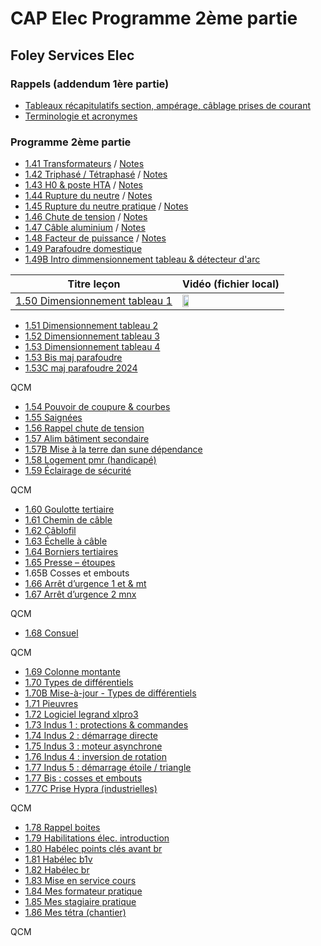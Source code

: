 # CAP Elec Programme 2ème partie
## Foley Services Elec

### Rappels (addendum 1ère partie)

- [Tableaux récapitulatifs section, ampérage, câblage prises de courant](../1ere_partie/CAP_Elec_Tableaux_Recapitulatifs.md)
- [Terminologie et acronymes](./1_ere_partie/CAP_Elec_Terminologie_Acronymes.md)


### Programme 2ème partie

- [1.41 Transformateurs](https://youtu.be/3l55DdoqlK4) / [Notes](./CAP_Elec_1_41.md)
- [1.42 Triphasé / Tétraphasé](https://youtu.be/Z-q5bp78TiA) / [Notes](./CAP_Elec_1_42.md)
- [1.43 H0 & poste HTA](https://youtu.be/CfZVZvTpzMs) / [Notes](./CAP_Elec_1_43.md)
- [1.44 Rupture du neutre](https://youtu.be/lqpS-oGQVwA) / [Notes](./CAP_Elec_1_44.md)
- [1.45 Rupture du neutre pratique](https://youtu.be/JJfUtDiRq2k) / [Notes](./CAP_Elec_1_45.md)
- [1.46 Chute de tension](https://youtu.be/9riZqBhiBao) / [Notes](./CAP_Elec_1_46.md)
- [1.47 Câble aluminium](https://youtu.be/e_nsy8G_vWw) / [Notes](./CAP_Elec_1_47.md)
- [1.48 Facteur de puissance](https://youtu.be/8dPOf_TP2os) / [Notes](./CAP_Elec_1_48.md)
- [1.49 Parafoudre domestique](https://youtu.be/PvcWnjI9txw)
- [1.49B Intro dimmensionnement tableau & détecteur d'arc](https://www.youtube.com/watch?v=1BrWSIsZ2Cs)

| Titre leçon | Vidéo (fichier local) |
|-------------|-------|
| [1.50 Dimensionnement tableau 1](https://youtu.be/8fg6fAb5ePg) | <img src="./videos/1.50 dimm  tableau domestique 1 [8fg6fAb5ePg].mp4" width="25%"> |

- [1.51 Dimensionnement tableau 2](https://youtu.be/kSIwx_Da0PM)
- [1.52 Dimensionnement tableau 3](https://youtu.be/KU_7UYiddlM)
- [1.53 Dimensionnement tableau 4](https://youtu.be/KVZfmLhppeQ)
- [1.53 Bis maj parafoudre](https://youtu.be/N7zTI1mvZ0o)
- [1.53C maj parafoudre 2024](https://www.youtube.com/watch?v=Gg5PzQFj1DQ)

QCM

- [1.54 Pouvoir de coupure &amp; courbes](https://youtu.be/eCK39U4HOTg)
- [1.55 Saignées](https://youtu.be/fod4OYvmtuw)
- [1.56 Rappel chute de tension](https://youtu.be/QUgGy3fLktY)
- [1.57 Alim bâtiment secondaire](https://youtu.be/kEPQB54pdL4)
- [1.57B Mise à la terre dan sune dépendance](https://youtu.be/ZaVL4Owi4lc)
- [1.58 Logement pmr (handicapé)](https://youtu.be/OK8U51aTHD0)
- [1.59 Éclairage de sécurité](https://youtu.be/V8duOcuLCEs)

QCM

- [1.60 Goulotte tertiaire](https://youtu.be/S5jN4580Igg)
- [1.61 Chemin de câble](https://youtu.be/oxysXJcldJw)
- [1.62 Câblofil](https://youtu.be/5VBfm7ynQAU)
- [1.63 Échelle à câble](https://youtu.be/M0igHLdhrMo)
- [1.64 Borniers tertiaires](https://youtu.be/QMEewGe-vYs)
- [1.65 Presse – étoupes](https://youtu.be/js9a-c29eMU)
- 1.65B Cosses et embouts 
- [1.66 Arrêt d’urgence 1 et &amp; mt](https://youtu.be/nefQDojra7Y)
- [1.67 Arrêt d’urgence 2 mnx](https://youtu.be/dvejGrUoQ3c)

QCM

- [1.68 Consuel](https://youtu.be/yTc8WVrhkdc)

QCM

- [1.69 Colonne montante](https://youtu.be/KrRZw7bWsGU)
- [1.70 Types de différentiels](https://youtu.be/NNVNwgB-Tfo)
 - [1.70B Mise-à-jour - Types de différentiels](https://youtu.be/abAQy3E_n8E)
- [1.71 Pieuvres](https://youtu.be/JrfXZtyOuKM)
- [1.72 Logiciel legrand xlpro3](https://youtu.be/s8D-OFFw0ww)
- [1.73 Indus 1 : protections & commandes](https://youtu.be/E8TSs---Z_Q)
- [1.74 Indus 2 : démarrage directe](https://youtu.be/anSNjzBhB5g)
- [1.75 Indus 3 : moteur asynchrone](https://youtu.be/xz1XHJVTQSA)
- [1.76 Indus 4 : inversion de rotation](https://youtu.be/y5A29PchogE)
- [1.77 Indus 5 : démarrage étoile / triangle](https://youtu.be/iD2r5pWdcNo)
- [1.77 Bis  : cosses et embouts](https://youtu.be/4DLiVuQbld0)
- [1.77C Prise Hypra (industrielles)](https://youtu.be/Jny5fdDGQXg)

QCM

- [1.78 Rappel boites](https://youtu.be/fl50XQxa7GM)
- [1.79 Habilitations élec. introduction](https://youtu.be/pe7i9GkI_H4)
- [1.80 Habélec points clés avant br](https://youtu.be/t-RSv5eRos4)
- [1.81 Habélec b1v](https://youtu.be/c7WcghYbpxY)
- [1.82 Habélec br](https://youtu.be/0EXhXeuHikI)
- [1.83 Mise en service cours](https://youtu.be/wNK_aQaREA4)
- [1.84 Mes formateur pratique](https://youtu.be/6vNvEA7uU18)
- [1.85 Mes stagiaire pratique](https://youtu.be/XLqzRfDTvWI)
- [1.86 Mes tétra (chantier)](https://youtu.be/JrzBQiw3lIA)

QCM